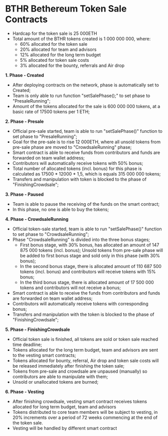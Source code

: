 
BTHR Bethereum Token Sale Contracts
===================================

- Hardcap for the token sale is 25 000ETH
- Total amount of the BTHR tokens created is 1 000 000 000, where:
  - 60% allocated for the token sale
  - 20% allocated for team and advisors
  - 12% allocated for the long term budget
  - 5% allocated for token sale costs
  - 3% allocated for the bounty, referrals and Air drop

**1. Phase - Created**

- After deploying contracts on the network, phase is automatically set to Created;
- Team is only able to run function "setSalePhase();" to set phase to "PresaleRunning";
- Amount of the tokens allocated for the sale is 600 000 000 tokens, at a basic rate of 17500 tokens per 1 ETH;

**2. Phase - Presale**

- Official pre-sale started, team is able to run "setSalePhase()" function to set phase to "PresaleRunning";
- Goal for the pre-sale is to rise 12 000ETH, where all unsold tokens from pre-sale phase are moved to "CrowdsaleRunning" phase;
- Smart contract is able to receive funds from contributors and funds are forwarded on team wallet address;
- Contributors will automatically receive tokens with 50% bonus;
- Total number of allocated tokens (incl. bonus) for this phase is calculated as 17500 \* 12000 \* 1,5, which is equals 315 000 000 tokens;
- Transfers and manipulation with token is blocked to the phase of "FinishingCrowdsale";

**3. Phase - Paused**

- Team is able to pause the receiving of the funds on the smart contract;
- In this phase, no one is able to buy the tokens;

**4. Phase - CrowdsaleRunning**

- Official token-sale started, team is able to run "setSalePhase()" function to set phase to "CrowdsaleRunning";
- Phase "CrowdsaleRunning" is divided into the three bonus stages;
  - First bonus stage, with 30% bonus, has allocated an amount of 147 875 000 tokens (incl. bonus); Unsold tokens from pre-sale phase will be added to first bonus stage and sold only in this phase (with 30% bonus);
  - In the second bonus stage, there is allocated amount of 110 687 500 tokens (incl. bonus) and contributors will receive tokens with 15% bonus;
  - In the third bonus stage, there is allocated amount of 17 500 000 tokens and contributors will not receive a bonus;
- Smart contract is able to receive the funds from contributors and funds are forwarded on team wallet address;
- Contributors will automatically receive tokens with corresponding bonus;
- Transfers and manipulation with the token is blocked to the phase of "FinishingCrowdsale";

**5. Phase - FinishingCrowdsale**

- Official token sale is finished, all tokens are sold or token sale reached time deadline;
- Tokens allocated for the long term budget, team and advisors are sent to the vesting smart contracts;
- Tokens allocated for bounty, referral, Air drop and token sale costs will be released immediately after finishing the token sale;
- Tokens from pre-sale and crowdsale are unpaused (manually) so contributors are able to manipulate with them;
- Unsold or unallocated tokens are burned;

**6. Phase - Vesting**

- After finishing crowdsale, vesting smart contract receives tokens allocated for long term budget, team and advisors
- Tokens distributed to core team members will be subject to vesting, in 20% increments over a period of 72 weeks commencing at the end of the token sale.
- Vesting will be handled by different smart contract